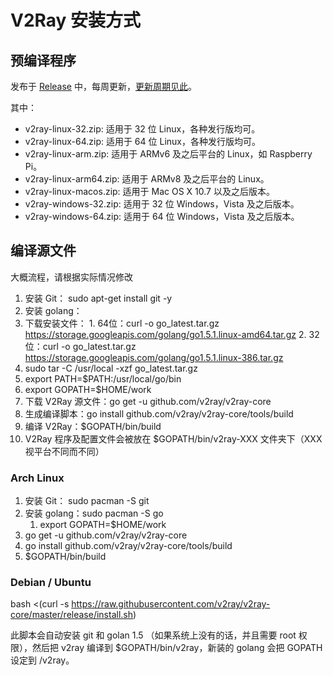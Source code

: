 # V2Ray 安装方式

## 预编译程序
发布于 [Release](https://github.com/v2ray/v2ray-core/releases) 中，每周更新，[更新周期见此](https://github.com/V2Ray/v2ray-core/blob/master/spec/roadmap.md)。

其中：
* v2ray-linux-32.zip: 适用于 32 位 Linux，各种发行版均可。
* v2ray-linux-64.zip: 适用于 64 位 Linux，各种发行版均可。
* v2ray-linux-arm.zip: 适用于 ARMv6 及之后平台的 Linux，如 Raspberry Pi。
* v2ray-linux-arm64.zip: 适用于 ARMv8 及之后平台的 Linux。
* v2ray-linux-macos.zip: 适用于 Mac OS X 10.7 以及之后版本。
* v2ray-windows-32.zip: 适用于 32 位 Windows，Vista 及之后版本。
* v2ray-windows-64.zip: 适用于 64 位 Windows，Vista 及之后版本。

## 编译源文件

大概流程，请根据实际情况修改

1. 安装 Git： sudo apt-get install git -y
2. 安装 golang：
  1. 下载安装文件：
    1. 64位：curl -o go_latest.tar.gz https://storage.googleapis.com/golang/go1.5.1.linux-amd64.tar.gz
    2. 32位：curl -o go_latest.tar.gz https://storage.googleapis.com/golang/go1.5.1.linux-386.tar.gz
  2. sudo tar -C /usr/local -xzf go_latest.tar.gz
  3. export PATH=$PATH:/usr/local/go/bin
  4. export GOPATH=$HOME/work
3. 下载 V2Ray 源文件：go get -u github.com/v2ray/v2ray-core
4. 生成编译脚本：go install github.com/v2ray/v2ray-core/tools/build
5. 编译 V2Ray：$GOPATH/bin/build
6. V2Ray 程序及配置文件会被放在 $GOPATH/bin/v2ray-XXX 文件夹下（XXX 视平台不同而不同）

### Arch Linux
1. 安装 Git： sudo pacman -S git
2. 安装 golang：sudo pacman -S go
   1. export GOPATH=$HOME/work
3. go get -u github.com/v2ray/v2ray-core
4. go install github.com/v2ray/v2ray-core/tools/build
5. $GOPATH/bin/build

### Debian / Ubuntu
bash <(curl -s https://raw.githubusercontent.com/v2ray/v2ray-core/master/release/install.sh)

此脚本会自动安装 git 和 golan 1.5 （如果系统上没有的话，并且需要 root 权限），然后把 v2ray 编译到 $GOPATH/bin/v2ray，新装的 golang 会把 GOPATH 设定到 /v2ray。

